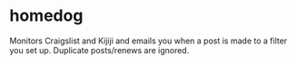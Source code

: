 # homedog
Monitors Craigslist and Kijiji and emails you when a post is made to a filter you set up. Duplicate posts/renews are ignored.
